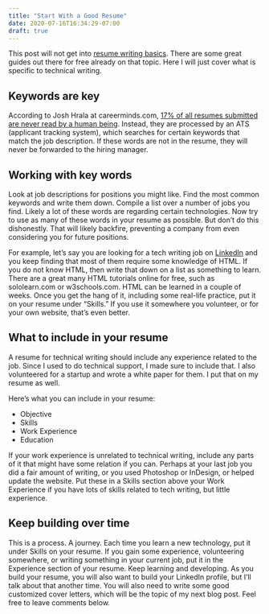 ```yaml
---
title: "Start With a Good Resume"
date: 2020-07-16T16:34:29-07:00
draft: true
---
```


This post will not get into [resume writing basics](https://www.roberthalf.com/blog/writing-a-resume/how-to-write-a-good-resume-in-7-easy-steps). There are some great guides out there for free already on that topic. Here I will just cover what is specific to technical writing.

## Keywords are key

According to Josh Hrala at careerminds.com, [17% of all resumes submitted are never read by a human being](https://blog.careerminds.com/75-percent-of-resumes-are-never-read). Instead, they are processed by an ATS (applicant tracking system), which searches for certain keywords that match the job description. If these words are not in the resume, they will never be forwarded to the hiring manager.

## Working with key words

Look at job descriptions for positions you might like. Find the most common keywords and write them down. Compile a list over a number of jobs you find. Likely a lot of these words are regarding certain technologies. Now try to use as many of these words in your resume as possible. But don’t do this dishonestly. That will likely backfire, preventing a company from even considering you for future positions.

For example, let’s say you are looking for a tech writing job on [LinkedIn](https://www.linkedin.com/jobs/) and you keep finding that most of them require some knowledge of HTML. If you do not know HTML, then write that down on a list as something to learn. There are a great many HTML tutorials online for free, such as sololearn.com or w3schools.com. HTML can be learned in a couple of weeks. Once you get the hang of it, including some real-life practice, put it on your resume under “Skills.” If you use it somewhere you volunteer, or for your own website, that’s even better.

## What to include in your resume

A resume for technical writing should include any experience related to the job. Since I used to do technical support, I made sure to include that. I also volunteered for a startup and wrote a white paper for them. I put that on my resume as well.

Here’s what you can include in your resume:

* Objective
* Skills
* Work Experience
* Education

If your work experience is unrelated to technical writing, include any parts of it that might have some relation if you can. Perhaps at your last job you did a fair amount of writing, or you used Photoshop or InDesign, or helped update the website. Put these in a Skills section above your Work Experience if you have lots of skills related to tech writing, but little experience.

## Keep building over time

This is a process. A journey. Each time you learn a new technology, put it under Skills on your resume. If you gain some experience, volunteering somewhere, or writing something in your current job, put it in the Experience section of your resume. Keep learning and developing. As you build your resume, you will also want to build your LinkedIn profile, but I’ll talk about that another time. You will also need to write some good customized cover letters, which will be the topic of my next blog post. Feel free to leave comments below.